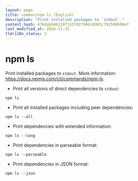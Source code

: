 ```yaml
---
layout: page
title: common/npm-ls (English)
description: "Print installed packages to `stdout`."
content_hash: 47bdabb461207153702f90dc6982c792508b98ef
last_modified_at: 2024-11-15
tldri18n_status: 2
---
```

# npm ls

Print installed packages to `stdout`.
More information: <https://docs.npmjs.com/cli/commands/npm-ls>.

- Print all versions of direct dependencies to `stdout`:

`npm ls`

- Print all installed packages including peer dependencies:

`npm ls --all`

- Print dependencies with extended information:

`npm ls --long`

- Print dependencies in parseable format:

`npm ls --parseable`

- Print dependencies in JSON format:

`npm ls --json`
